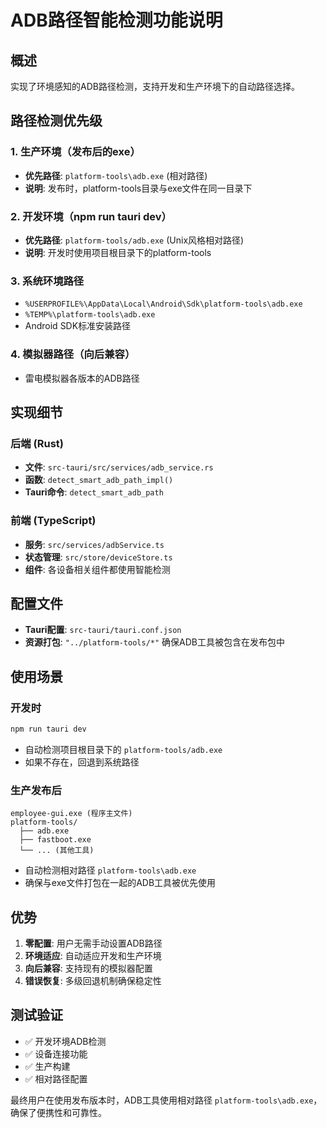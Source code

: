 # ADB路径智能检测功能说明

## 概述
实现了环境感知的ADB路径检测，支持开发和生产环境下的自动路径选择。

## 路径检测优先级

### 1. 生产环境（发布后的exe）
- **优先路径**: `platform-tools\adb.exe` (相对路径)
- **说明**: 发布时，platform-tools目录与exe文件在同一目录下

### 2. 开发环境（npm run tauri dev）
- **优先路径**: `platform-tools/adb.exe` (Unix风格相对路径)
- **说明**: 开发时使用项目根目录下的platform-tools

### 3. 系统环境路径
- `%USERPROFILE%\AppData\Local\Android\Sdk\platform-tools\adb.exe`
- `%TEMP%\platform-tools\adb.exe`
- Android SDK标准安装路径

### 4. 模拟器路径（向后兼容）
- 雷电模拟器各版本的ADB路径

## 实现细节

### 后端 (Rust)
- **文件**: `src-tauri/src/services/adb_service.rs`
- **函数**: `detect_smart_adb_path_impl()`
- **Tauri命令**: `detect_smart_adb_path`

### 前端 (TypeScript)
- **服务**: `src/services/adbService.ts`
- **状态管理**: `src/store/deviceStore.ts`
- **组件**: 各设备相关组件都使用智能检测

## 配置文件
- **Tauri配置**: `src-tauri/tauri.conf.json`
- **资源打包**: `"../platform-tools/*"` 确保ADB工具被包含在发布包中

## 使用场景

### 开发时
```bash
npm run tauri dev
```
- 自动检测项目根目录下的 `platform-tools/adb.exe`
- 如果不存在，回退到系统路径

### 生产发布后
```
employee-gui.exe (程序主文件)
platform-tools/
  ├── adb.exe
  ├── fastboot.exe
  └── ... (其他工具)
```
- 自动检测相对路径 `platform-tools\adb.exe`
- 确保与exe文件打包在一起的ADB工具被优先使用

## 优势
1. **零配置**: 用户无需手动设置ADB路径
2. **环境适应**: 自动适应开发和生产环境
3. **向后兼容**: 支持现有的模拟器配置
4. **错误恢复**: 多级回退机制确保稳定性

## 测试验证
- ✅ 开发环境ADB检测
- ✅ 设备连接功能
- ✅ 生产构建
- ✅ 相对路径配置

最终用户在使用发布版本时，ADB工具使用相对路径 `platform-tools\adb.exe`，确保了便携性和可靠性。